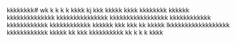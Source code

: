 kkkkkkkk# wk
k
k
k
k
kkkk
kj
kkk
kkkkk
kkkk
kkkkkkkk
kkkkkk
kkkkkkkkkkkkkk
kkkkkkkkkkkkkkk
kkkkkkkkkkkkkkkkk
kkkkkkkkkkkk
kkkkkkkkkkkk
kkkkkkkkkkkk
kkkkkk
kkk
kkk
kk
kkkkk
lkkkkkkkkkkkkkkkkkk
kkkkkkkkkkkk
kkkkk
kk
kkk
kkkkkkkkkk
kk
k
k
k
kkkk
